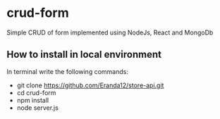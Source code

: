 # crud-form
Simple CRUD of form implemented using NodeJs, React and MongoDb

## How to install in local environment
In terminal write the following commands:

* git clone https://github.com/Eranda12/store-api.git
* cd crud-form
* npm install
* node server.js



